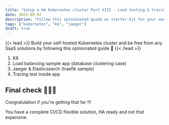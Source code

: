 ```yaml
---
title: "Setup a HA Kubernetes cluster Part VIII - Load testing & tracing"
date: 2022-09-02
description: "Follow this opinionated guide as starter-kit for your own Kubernetes platform..."
tags: ["kubernetes", "k6", "jaeger"]
draft: true
---
```


{{< lead >}}
Build your self-hosted Kubernetes cluster and be free from any SaaS solutions by following this opinionated guide 🎉
{{< /lead >}}

1. K6
2. Load balancing sample app (database clustering case)
3. Jaeger & Elasticsearch (traefik sample)
4. Tracing test inside app

## Final check 🎊🏁🎊

Congratulation if you're getting that far !!!

You have a complete CI/CD flexible solution, HA ready and not that expensive.
